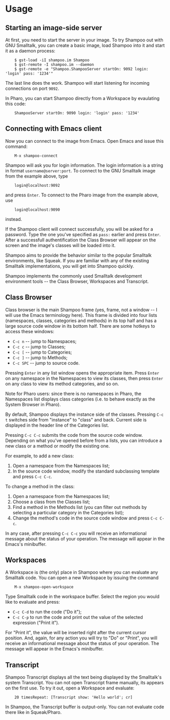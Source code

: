 Usage
=====

Starting an image-side server
-----------------------------

At first, you need to start the server in your image. To try Shampoo out with GNU Smalltalk, you can create a basic image, load Shampoo into it and start it as a daemon process:

        $ gst-load -iI shampoo.im Shampoo
        $ gst-remote -I shampoo.im --daemon
        $ gst-remote -e "Shampoo.ShampooServer startOn: 9092 login: 'login' pass: '1234'"

The last line does the work. Shampoo will start listening for incoming connections on port `9092`.

In Pharo, you can start Shampoo directly from a Workspace by evaulating this code:

        ShampooServer startOn: 9090 login: 'login' pass: '1234'

Connecting with Emacs client
----------------------------

Now you can connect to the image from Emacs. Open Emacs and issue this command:

        M-x shampoo-connect

Shampoo will ask you for login information. The login information is a string in format `username@server:port`. To connect to the GNU Smalltalk image from the example above, type

        login@localhost:9092

and press `Enter`. To connect to the Pharo image from the example above, use

        login@localhost:9090

instead.

If the Shampoo client will connect successfully, you will be asked for a password. Type the one you've specified as `pass:` earlier and press `Enter`. After a successfull authentification the Class Browser will appear on the screen and the image's classes will be loaded into it.

Shampoo aims to provide the behavior similar to the popular Smalltalk environments, like Squeak. If you are familiar with any of the existing Smalltalk implementations, you will get into Shampoo quickly.

Shampoo implements the commonly used Smalltalk development environment tools -- the Class Browser, Workspaces and Transcript. 

Class Browser
-------------

Class browser is the main Shampoo frame (yes, frame, not a window -- I will use the Emacs terminology here). This frame is divided into four lists (namespaces, classes, categories and methods) in its top half and has a large source code window in its bottom half. There are some hotkeys to access these windows:

* `C-c n` -- jump to Namespaces;
* `C-c c` -- jump to Classes;
* `C-c [` -- jump to Categories;
* `C-c ]` -- jump to Methods;
* `C-c SPC` -- jump to source code.

Pressing `Enter` in any list window opens the appropriate item. Press `Enter` on any namespace in the Namespaces to view its classes, then press `Enter` on any class to view its method categories, and so on.

Note for Pharo users: since there is no namespaces in Pharo, the Namespaces list displays class categories (i.e. to behave exactly as the System Browser in Pharo).

By default, Shampoo displays the instance side of the classes. Pressing `C-c t` switches side from "instance" to "class" and back. Current side is displayed in the header line of the Categories list.

Pressing `C-c C-c` submits the code from the source code window. Depending on what you've opened before from a lists, you can introduce a new class or a method or modify the existing one.

For example, to add a new class:

1. Open a namespace from the Namespaces list;
2. In the source code window, modify the standard subclassing template and press `C-c C-c`.

To change a method in the class:

1. Open a namespace from the Namespaces list;
2. Choose a class from the Classes list;
3. Find a method in the Methods list (you can filter out methods by selecting a particular category in the Categories list);
4. Change the method's code in the source code window and press `C-c C-c`.

In any case, after pressing `C-c C-c` you will receive an informational message about the status of your operation. The message will appear in the Emacs's minibuffer.

Workspaces
----------

A Workspace is (the only) place in Shampoo where you can evaluate any Smalltalk code. You can open a new Workspace by issuing the command

        M-x shampoo-open-workspace

Type Smalltalk code in the workspace buffer. Select the region you would like to evaluate and press:

* `C-c C-d` to run the code ("Do it");
* `C-c C-p` to run the code and print out the value of the selected expression ("Print it").

For "Print it", the value will be inserted right after the current cursor position. And, again, for any action you will try to "Do" or "Print", you will receive an informational message about the status of your operation. The message will appear in the Emacs's minibuffer.

Transcript
----------

Shampoo Transcript displays all the text being displayed by the Smalltalk's system Transcript. You can not open Transcript frame manually, its appears on the first use. To try it out, open a Workspace and evaluate:

        20 timesRepeat: [Transcript show: 'Hello world'; cr]

In Shampoo, the Transcript buffer is output-only. You can not evaluate code there like in Squeak/Pharo.
